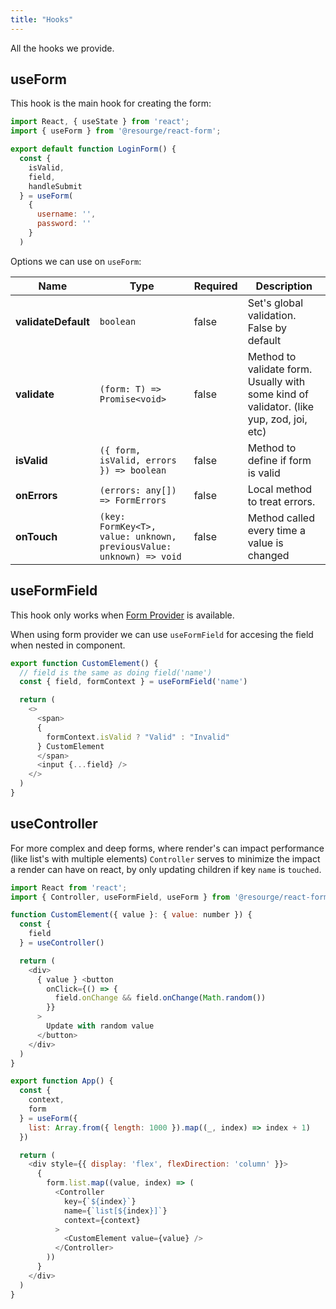 ```yaml
---
title: "Hooks"
---
```


All the hooks we provide.

## useForm

This hook is the main hook for creating the form:

```javascript
import React, { useState } from 'react';
import { useForm } from '@resourge/react-form';

export default function LoginForm() {
  const { 
    isValid,
    field, 
    handleSubmit 
  } = useForm(
    { 
      username: '',
      password: '' 
    }
  )
```

Options we can use on `useForm`:

|  Name  |  Type  |  Required  |   Description |
|--- |--- |--- |--- |
|  **validateDefault**  |  `boolean`  |  false  |  Set's global validation. False by default  |
|  **validate** |  `(form: T) =>  Promise<void>`  |  false  |  Method to validate form. Usually with some kind of validator. (like yup, zod, joi, etc)  |
|  **isValid**  |  `({ form, isValid, errors }) => boolean`  |  false  |  Method to define if form is valid  |
|  **onErrors**  |  `(errors: any[]) => FormErrors`  |  false  |   Local method to treat errors. |
|  **onTouch**  |  `(key: FormKey<T>, value: unknown, previousValue: unknown) => void` |  false  |  Method called every time a value is changed  |

## useFormField

This hook only works when <a href="/docs/api/Form provider"> Form Provider</a> is available.

When using form provider we can use `useFormField` for accesing the field when nested in component.

```javascript
export function CustomElement() {
  // field is the same as doing field('name')
  const { field, formContext } = useFormField('name')

  return (
    <>
      <span>
      {
        formContext.isValid ? "Valid" : "Invalid" 
      } CustomElement
      </span>
      <input {...field} />
    </>
  )
}
```

## useController

For more complex and deep forms, where render's can impact performance (like list's with multiple elements) `Controller` serves to minimize the impact a render can have on react, by only updating children if key `name` is `touched`.

```javascript
import React from 'react';
import { Controller, useFormField, useForm } from '@resourge/react-form'

function CustomElement({ value }: { value: number }) {
  const { 
    field
  } = useController()

  return (
    <div>
      { value } <button
        onClick={() => {
          field.onChange && field.onChange(Math.random())
        }}
      >
        Update with random value
      </button>
    </div>
  )
}

export function App() {
  const {
    context,
    form
  } = useForm({
    list: Array.from({ length: 1000 }).map((_, index) => index + 1)
  })

  return (
    <div style={{ display: 'flex', flexDirection: 'column' }}>
      {
        form.list.map((value, index) => (
          <Controller
            key={`${index}`}
            name={`list[${index}]`}
            context={context}
          >
            <CustomElement value={value} />
          </Controller>
        ))
      }
    </div>
  )
}
```
